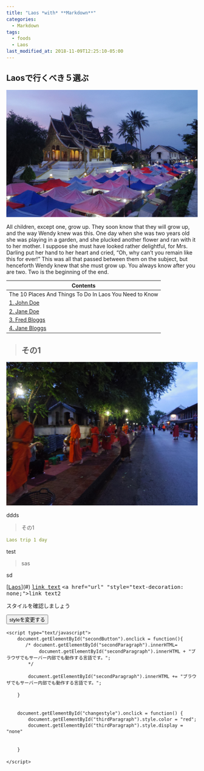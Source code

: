 ```yaml
---
title: "Laos *with* **Markdown**"
categories:
  - Markdown
tags:
  - foods
  - Laos
last_modified_at: 2018-11-09T12:25:10-05:00
---
```

## Laosで行くべき５選ぶ
<img src="/assets/images/Laostop.jpg" class="align-center" alt="" width="700">

All children, except one, grow up. They soon know that they will grow up, and the way Wendy knew was this. One day when she was two years old she was playing in a garden, and she plucked another flower and ran with it to her mother. I suppose she must have looked rather delightful, for Mrs. Darling put her hand to her heart and cried, “Oh, why can’t you remain like this for ever!” This was all that passed between them on the subject, but henceforth Wendy knew that she must grow up. You always know after you are two. Two is the beginning of the end.


| Contents        |
| --------         |
| The 10 Places And Things To Do In Laos You Need to Know |
|  [1. John Doe](#)    |         
|   [2. Jane Doe](#)    |         
|  [3. Fred Bloggs](#) |         
|  [4. Jane Bloggs](#) |                            |


> ## その1

<img src="/assets/images/IMGP1950.JPG" class="align-center" alt="" width="700">

ddds
> その1

```yaml
Laos trip 1 day
```


test

>sas

sd
 
[<kbd>[Laos](#)</kbd>](#)   <kbd><a href="url">link text</a></kbd>
<kbd><a href="url" "style="text-decoration: none;">link text2</a></kbd>


<body>
    <p id="thirdParagraph">スタイルを確認しましょう</p>
    <button id="changestyle">styleを変更する</button>
    
    <script type="text/javascript">
        document.getElementById("secondButton").onclick = function(){
           /* document.getElementById("secondParagraph").innerHTML=
                document.getElementById("secondParagraph").innerHTML + "ブラウザでもサーバー内部でも動作する言語です。";
            */
            
            document.getElementById("secondParagraph").innerHTML += "ブラウザでもサーバー内部でも動作する言語です。";
            
        }
        
        
        document.getElementById("changestyle").onclick = function() {
            document.getElementById("thirdParagraph").style.color = "red";
            document.getElementById("thirdParagraph").style.display = "none"
            
            
        }
        
    </script>
</body>
